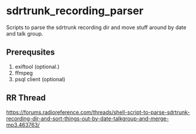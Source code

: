 # sdrtrunk_recording_parser
Scripts to parse the sdrtrunk recording dir and move stuff around by date and talk group.

## Prerequsites
1. exiftool (optional.)
1. ffmpeg
1. psql client (optional)

## 

## RR Thread


https://forums.radioreference.com/threads/shell-script-to-parse-sdrtrunk-recording-dir-and-sort-things-out-by-date-talkgroup-and-merge-mp3.463763/
